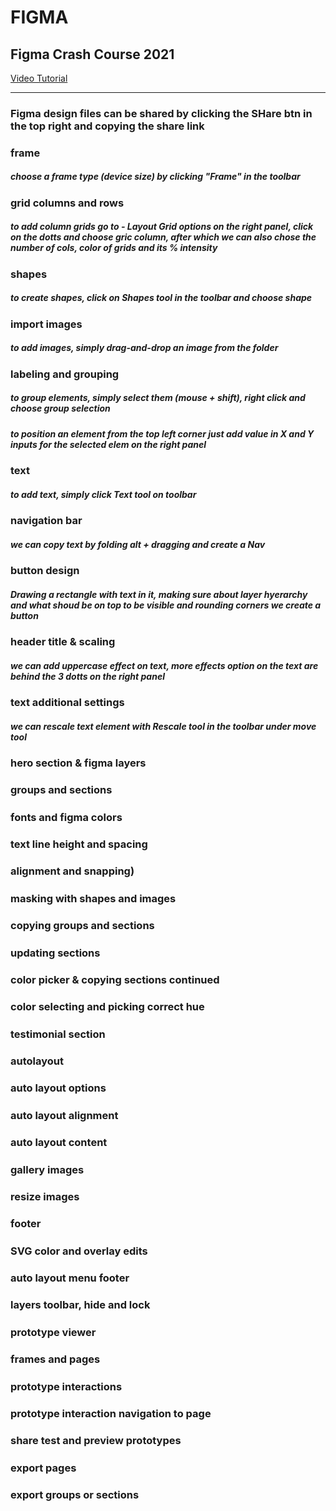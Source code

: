 # FIGMA
## Figma Crash Course 2021
[Video Tutorial](https://www.youtube.com/watch?v=lg7w3Ntfqy0 "Figma Crash Course 2021")
___

### Figma design files can be shared by clicking the SHare btn in the top right and copying the share link

### frame
##### choose a frame type (device size) by clicking "Frame" in the toolbar

### grid columns and rows
##### to add column grids go to - Layout Grid options on the right panel, click on the dotts and choose gric column, after which we can also chose the number of cols, color of grids and its % intensity

### shapes
##### to create shapes, click on Shapes tool in the toolbar and choose shape

### import images
##### to add images, simply drag-and-drop an image from the folder

### labeling and grouping
##### to group elements, simply select them (mouse + shift), right click and choose group selection
##### to position an element from the top left corner just add value in X and Y inputs for the selected elem on the right panel

### text
##### to add text, simply click Text tool on toolbar

### navigation bar
##### we can copy text by folding alt + dragging and create a Nav

### button design
##### Drawing a rectangle with text in it, making sure about layer hyerarchy and what shoud be on top to be visible and rounding corners we create a button

### header title & scaling
##### we can add uppercase effect on text, more effects option on the text are behind the 3 dotts on the right panel 

### text additional settings
##### we can rescale text element with Rescale tool in the toolbar under move tool

### hero section & figma layers
#####

### groups and sections
#####

### fonts and figma colors
#####

### text line height and spacing
#####

### alignment and snapping)
#####

### masking with shapes and images
#####

### copying groups and sections
#####

### updating sections
#####

### color picker & copying sections continued
#####

### color selecting and picking correct hue
#####

### testimonial section
#####

### autolayout
#####

### auto layout options
#####

### auto layout alignment
#####

### auto layout content
#####

### gallery images
#####

### resize images
#####

### footer
#####

### SVG color and overlay edits
#####

### auto layout menu footer
#####

### layers toolbar, hide and lock
#####

### prototype viewer
#####

### frames and pages
#####

### prototype interactions
#####

### prototype interaction navigation to page
#####

### share test and preview prototypes
#####

### export pages
#####

### export groups or sections
#####
